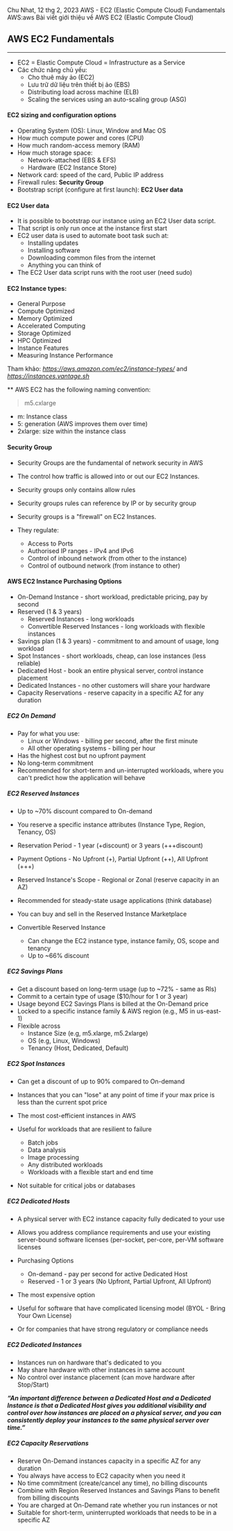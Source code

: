 Chu Nhat, 12 thg 2, 2023
AWS - EC2 (Elastic Compute Cloud) Fundamentals
AWS:aws
Bài viết giới thiệu về AWS EC2 (Elastic Compute Cloud)

AWS EC2 Fundamentals
---
---

- EC2 = Elastic Compute Cloud = Infrastructure as a Service  
- Các chức năng chủ yếu:
	- Cho thuê máy ảo (EC2)
	- Lưu trữ dữ liệu trên thiết bị ảo (EBS)
	- Distributing load across machine (ELB)
	- Scaling the services using an auto-scaling group (ASG)

#### EC2 sizing and configuration options
- Operating System (OS): Linux, Window and Mac OS
- How much compute power and cores (CPU)
- How much random-access memory (RAM)
- How much storage space:
	- Network-attached (EBS & EFS)
	- Hardware (EC2 Instance Store)
- Network card: speed of the card, Public IP address
- Firewall rules: __Security Group__
- Bootstrap script (configure at first launch): __EC2 User data__

#### EC2 User data
- It is possible to bootstrap our instance using an EC2 User data script.
- That script is only run once at the instance first start
- EC2 user data is used to automate boot task such at:
	- Installing updates
	- Installing software
	- Downloading common files from the internet
	- Anything you can think of
- The EC2 User data script runs with the root user (need sudo)

#### EC2 Instance types: 

- General Purpose
- Compute Optimized
- Memory Optimized
- Accelerated Computing
- Storage Optimized
- HPC Optimized
- Instance Features
- Measuring Instance Performance

Tham khảo: _https://aws.amazon.com/ec2/instance-types/_ and _https://instances.vantage.sh_

** AWS EC2 has the following naming convention:

>	m5.cxlarge

- m: Instance class
- 5: generation (AWS improves them over time)
- 2xlarge: size within the instance class

#### Security Group

- Security Groups are the fundamental of network security in AWS
- The control how traffic is allowed into or out our EC2 Instances.
- Security groups only contains allow rules
- Security groups rules can reference by IP or by security group

- Security groups is a "firewall" on EC2 Instances.
- They regulate:
	- Access to Ports
	- Authorised IP ranges - IPv4 and IPv6
	- Control of inbound network (from other to the instance)
	- Control of outbound network (from instance to other)

#### AWS EC2 Instance Purchasing Options

- On-Demand Instance - short workload, predictable pricing, pay by second
- Reserved (1 & 3 years)
	- Reserved Instances - long workloads
	- Convertible Reserved Instances - long workloads with flexible instances
- Savings plan (1 & 3 years) - commitment to and amount of usage, long workload
- Spot Instances -  short workloads, cheap, can lose instances (less reliable)
- Dedicated Host - book an entire physical server, control instance placement
- Dedicated Instances - no other customers will share your hardware
- Capacity Reservations - reserve capacity in a specific AZ for any duration

##### EC2 On Demand

- Pay for what you use:
	- Linux or Windows - billing per second, after the first minute
	- All other operating systems - billing per hour
- Has the highest cost but no upfront payment
- No long-term commitment
- Recommended for short-term and un-interrupted workloads, where you can't predict how the application will behave

##### EC2 Reserved Instances

- Up to ~70% discount compared to On-demand
- You reserve a specific instance attributes (Instance Type, Region, Tenancy, OS)
- Reservation Period - 1 year (+discount) or 3 years (+++discount)
- Payment Options - No Upfront (+), Partial Upfront (++), All Upfront (+++)
- Reserved Instance's Scope - Regional or Zonal (reserve capacity in an AZ)
- Recommended for steady-state usage applications (think database)
- You can buy and sell in the Reserved Instance Marketplace

- Convertible Reserved Instance
	- Can change the EC2 instance type, instance family, OS, scope and tenancy
	- Up to ~66% discount

##### EC2 Savings Plans

- Get a discount based on long-term usage (up to ~72% - same as RIs)
- Commit to a certain type of usage ($10/hour for 1 or 3 year)
- Usage beyond EC2 Savings Plans is billed at the On-Demand price
- Locked to a specific instance family & AWS region (e.g., M5 in us-east-1)
- Flexible across
	- Instance Size (e.g, m5.xlarge, m5.2xlarge)
	- OS (e.g, Linux, Windows)
	- Tenancy (Host, Dedicated, Default)

##### EC2 Spot Instances

- Can get a discount of up to 90% compared to On-demand
- Instances that you can "lose" at any point of time if your max price is less than the current spot price
- The most cost-efficient instances in AWS

- Useful for workloads that are resilient to failure
	- Batch jobs
	- Data analysis
	- Image processing
	- Any distributed workloads
	- Workloads with a flexible start and end time
- Not suitable for critical jobs or databases

##### EC2 Dedicated Hosts

- A physical server with EC2 instance capacity fully dedicated to your use
- Allows you address compliance requirements and use your existing server-bound software licenses (per-socket, per-core, per-VM software licenses
- Purchasing Options
	- On-demand - pay per second for active Dedicated Host
	- Reserved - 1 or 3 years (No Upfront, Partial Upfront, All Upfront)
- The most expensive option

- Useful for software that have complicated licensing model (BYOL - Bring Your Own License)
- Or for companies that have strong regulatory or compliance needs

##### EC2 Dedicated Instances

- Instances run on hardware that's dedicated to you
- May share hardware with other instances in same account
- No control over instance placement (can move hardware after Stop/Start)

**_“An important difference between a Dedicated Host and a Dedicated Instance is that a Dedicated Host gives you additional visibility and control over how instances are placed on a physical server, and you can consistently deploy your instances to the same physical server over time.”_**

##### EC2 Capacity Reservations

 - Reserve On-Demand instances capacity in a specific AZ for any duration
 - You always have access to EC2 capacity when you need it
 - No time commitment (create/cancel any time), no billing discounts
 - Combine with Region Reserved Instances and Savings Plans to benefit from billing discounts
 - You are charged at On-Demand rate whether you run instances or not
 - Suitable for short-term, uninterrupted workloads that needs to be in a specific AZ
